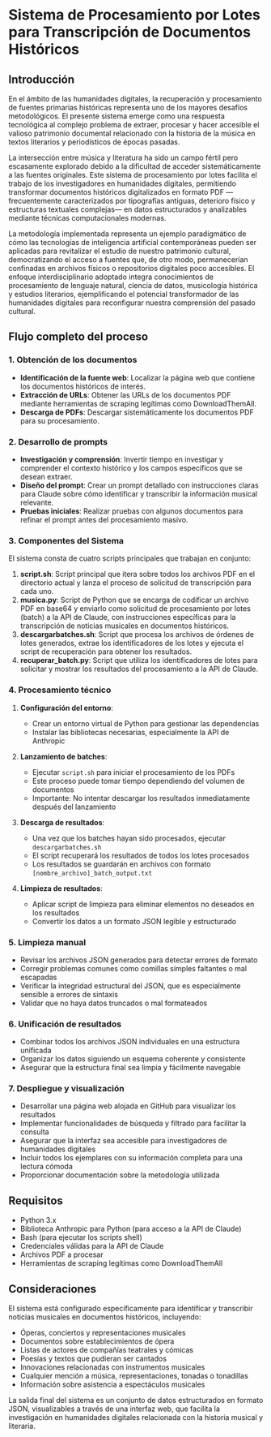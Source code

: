 # Sistema de Procesamiento por Lotes para Transcripción de Documentos Históricos

## Introducción

En el ámbito de las humanidades digitales, la recuperación y procesamiento de fuentes primarias históricas representa uno de los mayores desafíos metodológicos. El presente sistema emerge como una respuesta tecnológica al complejo problema de extraer, procesar y hacer accesible el valioso patrimonio documental relacionado con la historia de la música en textos literarios y periodísticos de épocas pasadas.

La intersección entre música y literatura ha sido un campo fértil pero escasamente explorado debido a la dificultad de acceder sistemáticamente a las fuentes originales. Este sistema de procesamiento por lotes facilita el trabajo de los investigadores en humanidades digitales, permitiendo transformar documentos históricos digitalizados en formato PDF —frecuentemente caracterizados por tipografías antiguas, deterioro físico y estructuras textuales complejas— en datos estructurados y analizables mediante técnicas computacionales modernas.

La metodología implementada representa un ejemplo paradigmático de cómo las tecnologías de inteligencia artificial contemporáneas pueden ser aplicadas para revitalizar el estudio de nuestro patrimonio cultural, democratizando el acceso a fuentes que, de otro modo, permanecerían confinadas en archivos físicos o repositorios digitales poco accesibles. El enfoque interdisciplinario adoptado integra conocimientos de procesamiento de lenguaje natural, ciencia de datos, musicología histórica y estudios literarios, ejemplificando el potencial transformador de las humanidades digitales para reconfigurar nuestra comprensión del pasado cultural.

## Flujo completo del proceso

### 1. Obtención de los documentos
- **Identificación de la fuente web**: Localizar la página web que contiene los documentos históricos de interés.
- **Extracción de URLs**: Obtener las URLs de los documentos PDF mediante herramientas de scraping legítimas como DownloadThemAll.
- **Descarga de PDFs**: Descargar sistemáticamente los documentos PDF para su procesamiento.

### 2. Desarrollo de prompts
- **Investigación y comprensión**: Invertir tiempo en investigar y comprender el contexto histórico y los campos específicos que se desean extraer.
- **Diseño del prompt**: Crear un prompt detallado con instrucciones claras para Claude sobre cómo identificar y transcribir la información musical relevante.
- **Pruebas iniciales**: Realizar pruebas con algunos documentos para refinar el prompt antes del procesamiento masivo.

### 3. Componentes del Sistema
El sistema consta de cuatro scripts principales que trabajan en conjunto:
1. **script.sh**: Script principal que itera sobre todos los archivos PDF en el directorio actual y lanza el proceso de solicitud de transcripción para cada uno.
2. **musica.py**: Script de Python que se encarga de codificar un archivo PDF en base64 y enviarlo como solicitud de procesamiento por lotes (batch) a la API de Claude, con instrucciones específicas para la transcripción de noticias musicales en documentos históricos.
3. **descargarbatches.sh**: Script que procesa los archivos de órdenes de lotes generados, extrae los identificadores de los lotes y ejecuta el script de recuperación para obtener los resultados.
4. **recuperar_batch.py**: Script que utiliza los identificadores de lotes para solicitar y mostrar los resultados del procesamiento a la API de Claude.

### 4. Procesamiento técnico
1. **Configuración del entorno**:
   - Crear un entorno virtual de Python para gestionar las dependencias
   - Instalar las bibliotecas necesarias, especialmente la API de Anthropic

2. **Lanzamiento de batches**:
   - Ejecutar `script.sh` para iniciar el procesamiento de los PDFs
   - Este proceso puede tomar tiempo dependiendo del volumen de documentos
   - Importante: No intentar descargar los resultados inmediatamente después del lanzamiento

3. **Descarga de resultados**:
   - Una vez que los batches hayan sido procesados, ejecutar `descargarbatches.sh`
   - El script recuperará los resultados de todos los lotes procesados
   - Los resultados se guardarán en archivos con formato `[nombre_archivo]_batch_output.txt`

4. **Limpieza de resultados**:
   - Aplicar script de limpieza para eliminar elementos no deseados en los resultados
   - Convertir los datos a un formato JSON legible y estructurado

### 5. Limpieza manual
- Revisar los archivos JSON generados para detectar errores de formato
- Corregir problemas comunes como comillas simples faltantes o mal escapadas
- Verificar la integridad estructural del JSON, que es especialmente sensible a errores de sintaxis
- Validar que no haya datos truncados o mal formateados

### 6. Unificación de resultados
- Combinar todos los archivos JSON individuales en una estructura unificada
- Organizar los datos siguiendo un esquema coherente y consistente
- Asegurar que la estructura final sea limpia y fácilmente navegable

### 7. Despliegue y visualización
- Desarrollar una página web alojada en GitHub para visualizar los resultados
- Implementar funcionalidades de búsqueda y filtrado para facilitar la consulta
- Asegurar que la interfaz sea accesible para investigadores de humanidades digitales
- Incluir todos los ejemplares con su información completa para una lectura cómoda
- Proporcionar documentación sobre la metodología utilizada

## Requisitos
- Python 3.x
- Biblioteca Anthropic para Python (para acceso a la API de Claude)
- Bash (para ejecutar los scripts shell)
- Credenciales válidas para la API de Claude
- Archivos PDF a procesar
- Herramientas de scraping legítimas como DownloadThemAll

## Consideraciones
El sistema está configurado específicamente para identificar y transcribir noticias musicales en documentos históricos, incluyendo:
- Óperas, conciertos y representaciones musicales
- Documentos sobre establecimientos de ópera
- Listas de actores de compañías teatrales y cómicas
- Poesías y textos que pudieran ser cantados
- Innovaciones relacionadas con instrumentos musicales
- Cualquier mención a música, representaciones, tonadas o tonadillas
- Información sobre asistencia a espectáculos musicales

La salida final del sistema es un conjunto de datos estructurados en formato JSON, visualizables a través de una interfaz web, que facilita la investigación en humanidades digitales relacionada con la historia musical y literaria.
